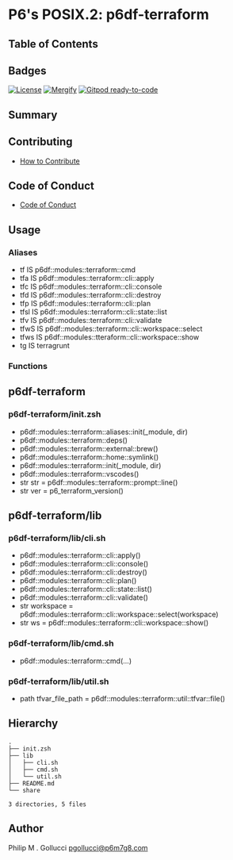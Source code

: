 # P6's POSIX.2: p6df-terraform

## Table of Contents

## Badges

[![License](https://img.shields.io/badge/License-Apache%202.0-yellowgreen.svg)](https://opensource.org/licenses/Apache-2.0)
[![Mergify](https://img.shields.io/endpoint.svg?url=https://gh.mergify.io/badges//p6df-terraform/&style=flat)](https://mergify.io)
[![Gitpod ready-to-code](https://img.shields.io/badge/Gitpod-ready--to--code-blue?logo=gitpod)](<https://gitpod.io/#https://github.com//p6df-terraform>)

## Summary

## Contributing

- [How to Contribute](<https://github.com//.github/blob/main/CONTRIBUTING.md>)

## Code of Conduct

- [Code of Conduct](<https://github.com//.github/blob/main/CODE_OF_CONDUCT.md>)

## Usage

### Aliases

- tf IS p6df::modules::terraform::cmd
- tfa IS p6df::modules::terraform::cli::apply
- tfc IS p6df::modules::terraform::cli::console
- tfd IS p6df::modules::terraform::cli::destroy
- tfp IS p6df::modules::terraform::cli::plan
- tfsl IS p6df::modules::terraform::cli::state::list
- tfv IS p6df::modules::terraform::cli::validate
- tfwS IS p6df::modules::terraform::cli::workspace::select
- tfws IS p6df::modules::tteraform::cli::workspace::show
- tg IS terragrunt
### Functions

## p6df-terraform

### p6df-terraform/init.zsh

- p6df::modules::terraform::aliases::init(_module, dir)
- p6df::modules::terraform::deps()
- p6df::modules::terraform::external::brew()
- p6df::modules::terraform::home::symlink()
- p6df::modules::terraform::init(_module, dir)
- p6df::modules::terraform::vscodes()
- str str = p6df::modules::terraform::prompt::line()
- str ver = p6_terraform_version()

## p6df-terraform/lib

### p6df-terraform/lib/cli.sh

- p6df::modules::terraform::cli::apply()
- p6df::modules::terraform::cli::console()
- p6df::modules::terraform::cli::destroy()
- p6df::modules::terraform::cli::plan()
- p6df::modules::terraform::cli::state::list()
- p6df::modules::terraform::cli::validate()
- str workspace = p6df::modules::terraform::cli::workspace::select(workspace)
- str ws = p6df::modules::terraform::cli::workspace::show()

### p6df-terraform/lib/cmd.sh

- p6df::modules::terraform::cmd(...)

### p6df-terraform/lib/util.sh

- path tfvar_file_path = p6df::modules::terraform::util::tfvar::file()

## Hierarchy

```text
.
├── init.zsh
├── lib
│   ├── cli.sh
│   ├── cmd.sh
│   └── util.sh
├── README.md
└── share

3 directories, 5 files
```

## Author

Philip M . Gollucci <pgollucci@p6m7g8.com>
